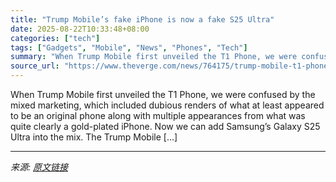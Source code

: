 ```yaml
---
title: "Trump Mobile’s fake iPhone is now a fake S25 Ultra"
date: 2025-08-22T10:33:48+08:00
categories: ["tech"]
tags: ["Gadgets", "Mobile", "News", "Phones", "Tech"]
summary: "When Trump Mobile first unveiled the T1 Phone, we were confused by the mixed marketing, which included dubious renders of what at least appeared to be an original phone along with multiple appearances"
source_url: "https://www.theverge.com/news/764175/trump-mobile-t1-phone-samsung-s25-ultra-spigen"
---
```


When Trump Mobile first unveiled the T1 Phone, we were confused by the mixed marketing, which included dubious renders of what at least appeared to be an original phone along with multiple appearances from what was quite clearly a gold-plated iPhone. Now we can add Samsung’s Galaxy S25 Ultra into the mix. The Trump Mobile [&#8230;]

---

*来源: [原文链接](https://www.theverge.com/news/764175/trump-mobile-t1-phone-samsung-s25-ultra-spigen)*
